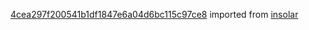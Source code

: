 [4cea297f200541b1df1847e6a04d6bc115c97ce8](https://github.com/insolar/insolar/commit/4cea297f200541b1df1847e6a04d6bc115c97ce8) imported from [insolar](https://github.com/insolar/insolar)
